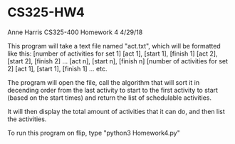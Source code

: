 # CS325-HW4
Anne Harris
CS325-400
Homework 4
4/29/18

This program will take a text file named "act.txt", which will be formatted like this:
[number of activities for set 1]
[act 1], [start 1], [finish 1]
[act 2], [start 2], [finish 2]
...
[act n], [start n], [finish n]
[number of activities for set 2]
[act 1], [start 1], [finish 1]
...
etc.

The program will open the file, call the algorithm that will sort it in decending order 
from the last activity to start to the first activity to start (based on the start times)
and return the list of schedulable activities.  

It will then display the total amount of activities that it can do, and then list
the activities. 

To run this program on flip, type "python3 Homework4.py"
